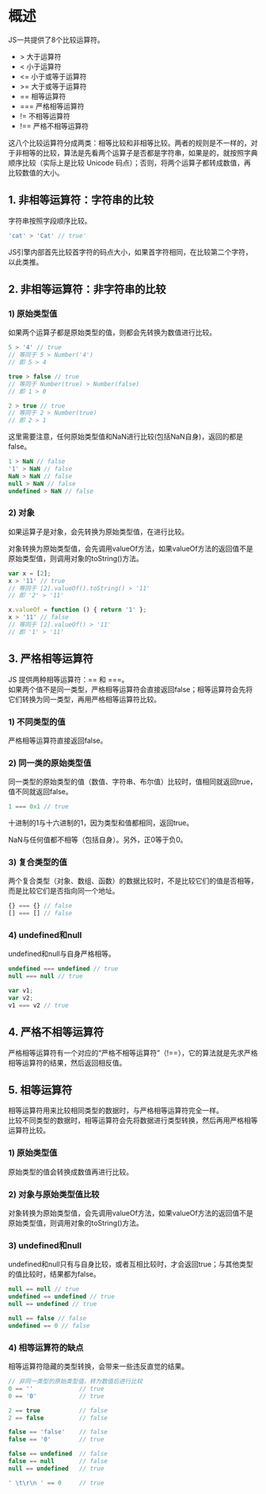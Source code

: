 # 概述
JS一共提供了8个比较运算符。
* \> 大于运算符
* < 小于运算符
* <= 小于或等于运算符
* \>= 大于或等于运算符
* == 相等运算符
* === 严格相等运算符
* != 不相等运算符
* !== 严格不相等运算符

这八个比较运算符分成两类：相等比较和非相等比较。两者的规则是不一样的，对于非相等的比较，算法是先看两个运算子是否都是字符串，如果是的，就按照字典顺序比较（实际上是比较 Unicode 码点）；否则，将两个运算子都转成数值，再比较数值的大小。

## 1. 非相等运算符：字符串的比较
字符串按照字段顺序比较。
```js
'cat' > 'Cat' // true'
```
JS引擎内部首先比较首字符的码点大小，如果首字符相同，在比较第二个字符，以此类推。

## 2. 非相等运算符：非字符串的比较
### 1) 原始类型值
如果两个运算子都是原始类型的值，则都会先转换为数值进行比较。
```js
5 > '4' // true
// 等同于 5 > Number('4')
// 即 5 > 4

true > false // true
// 等同于 Number(true) > Number(false)
// 即 1 > 0

2 > true // true
// 等同于 2 > Number(true)
// 即 2 > 1
```

这里需要注意，任何原始类型值和NaN进行比较(包括NaN自身)，返回的都是false。
```js
1 > NaN // false
'1' > NaN // false
NaN > NaN // false
null > NaN // false
undefined > NaN // false
```

### 2) 对象
如果运算子是对象，会先转换为原始类型值，在进行比较。

对象转换为原始类型值，会先调用valueOf方法，如果valueOf方法的返回值不是原始类型值，则调用对象的toString()方法。
```js
var x = [2];
x > '11' // true
// 等同于 [2].valueOf().toString() > '11'
// 即 '2' > '11'

x.valueOf = function () { return '1' };
x > '11' // false
// 等同于 [2].valueOf() > '11'
// 即 '1' > '11'
```

## 3. 严格相等运算符
JS 提供两种相等运算符：== 和 ===。  
如果两个值不是同一类型，严格相等运算符会直接返回false；相等运算符会先将它们转换为同一类型，再用严格相等运算符比较。

### 1) 不同类型的值
严格相等运算符直接返回false。

### 2) 同一类的原始类型值
同一类型的原始类型的值（数值、字符串、布尔值）比较时，值相同就返回true，值不同就返回false。
```js
1 === 0x1 // true
```
十进制的1与十六进制的1，因为类型和值都相同，返回true。

NaN与任何值都不相等（包括自身）。另外，正0等于负0。

### 3) 复合类型的值
两个复合类型（对象、数组、函数）的数据比较时，不是比较它们的值是否相等，而是比较它们是否指向同一个地址。
```js
{} === {} // false
[] === [] // false
```

### 4) undefined和null
undefined和null与自身严格相等。
```js
undefined === undefined // true
null === null // true

var v1;
var v2;
v1 === v2 // true
```

## 4. 严格不相等运算符
严格相等运算符有一个对应的“严格不相等运算符”（!==），它的算法就是先求严格相等运算符的结果，然后返回相反值。

## 5. 相等运算符
相等运算符用来比较相同类型的数据时，与严格相等运算符完全一样。  
比较不同类型的数据时，相等运算符会先将数据进行类型转换，然后再用严格相等运算符比较。

### 1) 原始类型值
原始类型的值会转换成数值再进行比较。

### 2) 对象与原始类型值比较
对象转换为原始类型值，会先调用valueOf方法，如果valueOf方法的返回值不是原始类型值，则调用对象的toString()方法。

### 3) undefined和null
undefined和null只有与自身比较，或者互相比较时，才会返回true；与其他类型的值比较时，结果都为false。
```js
null == null // true
undefined == undefined // true
null == undefined // true

null == false // false
undefined == 0 // false
```

### 4) 相等运算符的缺点
相等运算符隐藏的类型转换，会带来一些违反直觉的结果。
```js
// 非同一类型的原始类型值，转为数值后进行比较
0 == ''             // true
0 == '0'            // true

2 == true           // false
2 == false          // false

false == 'false'    // false
false == '0'        // true

false == undefined  // false
false == null       // false
null == undefined   // true

' \t\r\n ' == 0     // true
```